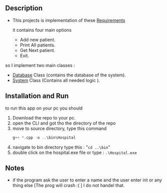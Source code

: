 
  


## __Description__
- This projects is implementation of these [Requirements](https://drive.google.com/file/d/1movT2ciFGrM5PxFPW174_6ol6E60Z85p/view?usp=sharing)
  
  it contains four main options 
  - Add new patient.
  - Print All patients.
  - Get Next patient.
  - Exit.

    
 
so I implement two main classes  :

 - [Database](/headers/hospital_dataBase.h) Class (contains the database of the system).
 - [System](headers/system.h) Class (Contains all needed logic ).
  
## __Installation and Run__ 
 to run this app on your pc you should 
1. Download the repo to your pc.
2. open the CLI and got  tho the directory of the repo 
3. move to source directory, type this command
    ```c++ 
    g++ *.cpp -o ..\bin\Hospital 
    ```
4. navigate to bin directory type this : "`cd ..\bin`"
5. double click on the hospital.exe file or type : `.\Hospital.exe`
   
## Notes
- if the program ask the user to enter a name and the user enter int or  any thing else [The prog will crash :(  ]  I do not handel that.
